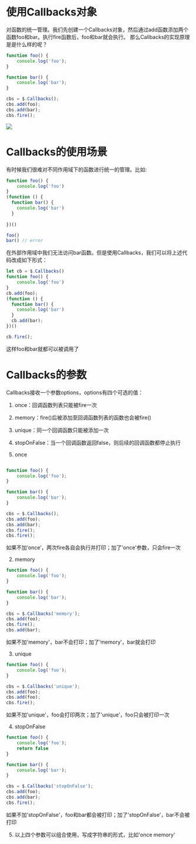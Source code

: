 # 使用Callbacks对象 
对函数的统一管理。我们先创建一个Callbacks对象，然后通过add函数添加两个函数foo和bar。执行fire函数后，foo和bar就会执行。
那么Callbacks的实现原理是是什么样的呢？
```javascript
function foo() {
    console.log('foo');
}

function bar() {
    console.log('bar');
}

cbs = $.Callbacks();
cbs.add(foo);
cbs.add(bar);
cbs.fire();
```

![](image-16.png)

# Callbacks的使用场景
有时候我们很难对不同作用域下的函数进行统一的管理。比如:
```javascript
function foo() {
    console.log('foo')
}
(function () {
  function bar() {
    console.log('bar')
  }  
    
})()

foo()
bar() // error
```
在外部作用域中我们无法访问bar函数。但是使用Callbacks，我们可以将上述代码改成如下形式：
```javascript
let cb = $.Callbacks()
function foo() {
    console.log('foo')
}
cb.add(foo);
(function () {
  function bar() {
    console.log('bar')
  }  
  cb.add(bar);
})()

cb.fire();
```
这样foo和bar就都可以被调用了

# Callbacks的参数
Callbacks接收一个参数options，options有四个可选的值：

1. once：回调函数列表只能被fire一次
2. memory：fire()后被添加至回调函数列表的函数也会被fire()
3. unique：同一个回调函数只能被添加一次
4. stopOnFalse：当一个回调函数返回false，则后续的回调函数都停止执行

1. once
```javascript

function foo() {
    console.log('foo');
}

function bar() {
    console.log('bar');
}

cbs = $.Callbacks();
cbs.add(foo);
cbs.add(bar);
cbs.fire();
cbs.fire();
```
如果不加‘once’，两次fire各自会执行并打印；加了'once'参数，只会fire一次

2. memory
```javascript
function foo() {
    console.log('foo');
}

function bar() {
    console.log('bar');
}

cbs = $.Callbacks('memory');
cbs.add(foo);
cbs.fire();
cbs.add(bar);
```
如果不加'memory'，bar不会打印；加了‘memory’，bar就会打印

3. unique
```javascript
function foo() {
    console.log('foo');
}

cbs = $.Callbacks('unique');
cbs.add(foo);
cbs.add(foo);
cbs.fire();
```
如果不加'unique'，foo会打印两次；加了'unique'，foo只会被打印一次

4. stopOnFalse
```javascript
function foo() {
    console.log('foo');
    return false
}

function bar() {
    console.log('bar');
}

cbs = $.Callbacks('stopOnFalse');
cbs.add(foo);
cbs.add(bar);
cbs.fire();
```
如果不加'stopOnFalse'，foo和bar都会被打印；加了'stopOnFalse'，bar不会被打印

5. 以上四个参数可以组合使用，写成字符串的形式，比如'once memory'